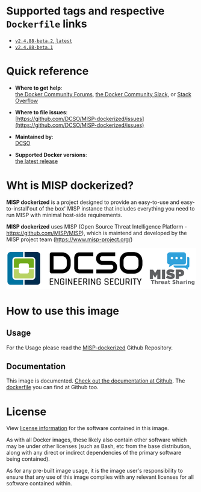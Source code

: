 # Supported tags and respective `Dockerfile` links

- [`v2.4.88-beta.2`, `latest`](https://github.com/DCSO/MISP-dockerized/blob/v2.4.88-beta.2/container/misp-robot/Dockerfile)
- [`v2.4.88-beta.1`](https://github.com/DCSO/MISP-dockerized/blob/v2.4.88-beta.1/container/misp-robot/Dockerfile)


# Quick reference

-	**Where to get help**:  
	[the Docker Community Forums](https://forums.docker.com/), [the Docker Community Slack](https://blog.docker.com/2016/11/introducing-docker-community-directory-docker-community-slack/), or [Stack Overflow](https://stackoverflow.com/search?tab=newest&q=docker)

-	**Where to file issues**:  
	[https://github.com/DCSO/MISP-dockerized/issues](https://github.com/DCSO/MISP-dockerized/issues)

-	**Maintained by**:  
	[DCSO](https://github.com/DCSO/MISP-dockerized)

-	**Supported Docker versions**:  
	[the latest release](https://github.com/docker/docker-ce/releases/latest)

# Wht is MISP dockerized?

**MISP dockerized** is a project designed to provide an easy-to-use and easy-to-install'out of the box' MISP instance that includes everything you need to run MISP with minimal host-side requirements. 

**MISP dockerized** uses MISP (Open Source Threat Intelligence Platform - https://github.com/MISP/MISP), which is maintend and developed by the MISP project team (https://www.misp-project.org/)

![logo](https://raw.githubusercontent.com/DCSO/MISP-dockerized/master/docs/logo.png)

# How to use this image

## Usage

For the Usage please read the [MISP-dockerized](https://github.com/DCSO/MISP-dockerized) Github Repository.


## Documentation

This image is documented. [Check out the documentation at Github](https://github.com/DCSO/MISP-dockerized).
The [dockerfile](https://github.com/DCSO/MISP-dockerized/tree/master/container/misp-robot) you can find at Github too.


# License

View [license information](https://github.com/DCSO/MISP-dockerized/blob/master/LICENSE) for the software contained in this image.

As with all Docker images, these likely also contain other software which may be under other licenses (such as Bash, etc from the base distribution, along with any direct or indirect dependencies of the primary software being contained).

As for any pre-built image usage, it is the image user's responsibility to ensure that any use of this image complies with any relevant licenses for all software contained within.